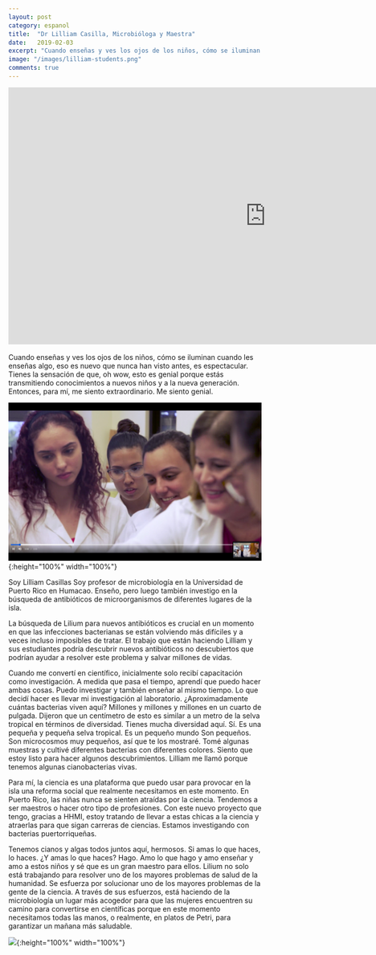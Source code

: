```yaml
---
layout: post
category: espanol
title:  "Dr Lilliam Casilla, Microbióloga y Maestra"
date:   2019-02-03
excerpt: "Cuando enseñas y ves los ojos de los niños, cómo se iluminan cuando les enseñas algo, eso es nuevo que nunca han visto antes, es espectacular. Tienes la sensación de que, oh wow, esto es genial porque estás transmitiendo conocimientos a nuevos niños y a la nueva generación. Entonces, para mí, me siento extraordinario. Me siento genial."
image: "/images/lilliam-students.png"
comments: true
---
```



<iframe width="1024" height="512" src="https://ucdavis.app.box.com/s/3vslpzsto8pb3n6uhwv15jnmyigzf0ap/file/492571723963" frameborder="0" marginwidth="0" marginheight="0" scrolling="no" seamless allowfullscreen></iframe>

Cuando enseñas y ves los ojos de los niños, cómo se iluminan cuando les enseñas algo, eso es nuevo que nunca han visto antes, es espectacular. Tienes la sensación de que, oh wow, esto es genial porque estás transmitiendo conocimientos a nuevos niños y a la nueva generación. Entonces, para mí, me siento extraordinario. Me siento genial.

![](/images/lilliam-students.png){:height="100%" width="100%"}

Soy Lilliam Casillas Soy profesor de microbiología en la Universidad de Puerto Rico en Humacao. Enseño, pero luego también investigo en la búsqueda de antibióticos de microorganismos de diferentes lugares de la isla.

La búsqueda de Lilium para nuevos antibióticos es crucial en un momento en que las infecciones bacterianas se están volviendo más difíciles y a veces incluso imposibles de tratar. El trabajo que están haciendo Lilliam y sus estudiantes podría descubrir nuevos antibióticos no descubiertos que podrían ayudar a resolver este problema y salvar millones de vidas.

Cuando me convertí en científico, inicialmente solo recibí capacitación como investigación. A medida que pasa el tiempo, aprendí que puedo hacer ambas cosas. Puedo investigar y también enseñar al mismo tiempo. Lo que decidí hacer es llevar mi investigación al laboratorio. ¿Aproximadamente cuántas bacterias viven aquí? Millones y millones y millones en un cuarto de pulgada. Dijeron que un centímetro de esto es similar a un metro de la selva tropical en términos de diversidad. Tienes mucha diversidad aquí. Sí. Es una pequeña y pequeña selva tropical. Es un pequeño mundo Son pequeños. Son microcosmos muy pequeños, así que te los mostraré. Tomé algunas muestras y cultivé diferentes bacterias con diferentes colores. Siento que estoy listo para hacer algunos descubrimientos. Lilliam me llamó porque tenemos algunas cianobacterias vivas.

Para mí, la ciencia es una plataforma que puedo usar para provocar en la isla una reforma social que realmente necesitamos en este momento. En Puerto Rico, las niñas nunca se sienten atraídas por la ciencia. Tendemos a ser maestros o hacer otro tipo de profesiones. Con este nuevo proyecto que tengo, gracias a HHMI, estoy tratando de llevar a estas chicas a la ciencia y atraerlas para que sigan carreras de ciencias. Estamos investigando con bacterias puertorriqueñas.

Tenemos cianos y algas todos juntos aquí, hermosos. Si amas lo que haces, lo haces. ¿Y amas lo que haces? Hago. Amo lo que hago y amo enseñar y amo a estos niños y sé que es un gran maestro para ellos. Lilium no solo está trabajando para resolver uno de los mayores problemas de salud de la humanidad. Se esfuerza por solucionar uno de los mayores problemas de la gente de la ciencia. A través de sus esfuerzos, está haciendo de la microbiología un lugar más acogedor para que las mujeres encuentren su camino para convertirse en científicas porque en este momento necesitamos todas las manos, o realmente, en platos de Petri, para garantizar un mañana más saludable.

![](/images/humacao.png){:height="100%" width="100%"}
